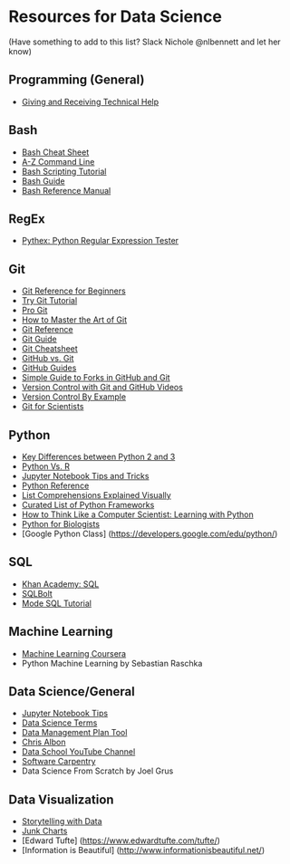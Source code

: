 # Resources for Data Science
(Have something to add to this list? Slack Nichole @nlbennett and let her know)

## Programming (General)
* [Giving and Receiving Technical Help](https://www.youtube.com/watch?v=hY14Er6JX2s)

## Bash
* [Bash Cheat Sheet](http://www.pixelbeat.org/cmdline.html)
* [A-Z Command Line](https://ss64.com/bash/)
* [Bash Scripting Tutorial](http://ryanstutorials.net/bash-scripting-tutorial/)
* [Bash Guide](http://mywiki.wooledge.org/BashGuide)
* [Bash Reference Manual](https://www.gnu.org/software/bash/manual/bashref.html)

## RegEx
* [Pythex: Python Regular Expression Tester](http://pythex.org/)

## Git
* [Git Reference for Beginners](http://www.dataschool.io/git-quick-reference-for-beginners/)
* [Try Git Tutorial](https://try.github.io/levels/1/challenges/1)
* [Pro Git](https://git-scm.com/book/en/v2)
* [How to Master the Art of Git](https://hackernoon.com/how-to-master-the-art-of-git-68e1050f3147)
* [Git Reference](http://gitref.org/)
* [Git Guide](http://rogerdudler.github.io/git-guide/)
* [Git Cheatsheet](http://ndpsoftware.com/git-cheatsheet.html)
* [GitHub vs. Git](http://www.dataschool.io/github-is-just-dropbox-for-git/)
* [GitHub Guides](https://guides.github.com/)
* [Simple Guide to Forks in GitHub and Git](http://www.dataschool.io/simple-guide-to-forks-in-github-and-git/)
* [Version Control with Git and GitHub Videos](https://www.youtube.com/playlist?list=PL5-da3qGB5IBLMp7LtN8Nc3Efd4hJq0kD)
* [Version Control By Example](http://ericsink.com/vcbe/html/bk01-toc.html)
* [Git for Scientists](http://nyuccl.org/pages/GitTutorial/)

## Python
* [Key Differences between Python 2 and 3](http://sebastianraschka.com/Articles/2014_python_2_3_key_diff.html)
* [Python Vs. R](http://www.dataschool.io/python-or-r-for-data-science/)
* [Jupyter Notebook Tips and Tricks](https://www.dataquest.io/blog/jupyter-notebook-tips-tricks-shortcuts/)
* [Python Reference](https://github.com/rasbt/python_reference)
* [List Comprehensions Explained Visually](http://treyhunner.com/2015/12/python-list-comprehensions-now-in-color/)
* [Curated List of Python Frameworks](https://github.com/vinta/awesome-python)
* [How to Think Like a Computer Scientist: Learning with Python](http://openbookproject.net/thinkcs/python/english2e/index.html)
* [Python for Biologists](http://pythonforbiologists.com/)
* [Google Python Class] (https://developers.google.com/edu/python/)

## SQL
* [Khan Academy: SQL](https://www.khanacademy.org/computing/computer-programming/sql)
* [SQLBolt](https://sqlbolt.com/)
* [Mode SQL Tutorial](https://modeanalytics.com/)

## Machine Learning
* [Machine Learning Coursera](https://www.coursera.org/learn/machine-learning)
* Python Machine Learning by Sebastian Raschka

## Data Science/General
* [Jupyter Notebook Tips](https://www.dataquest.io/blog/jupyter-notebook-tips-tricks-shortcuts/)
* [Data Science Terms](https://github.com/rasbt/pattern_classification/blob/master/resources/data_glossary.md)
* [Data Management Plan Tool](https://dmptool.org/)
* [Chris Albon](https://chrisalbon.com/)
* [Data School YouTube Channel](https://www.youtube.com/channel/UCnVzApLJE2ljPZSeQylSEyg)
* [Software Carpentry](https://software-carpentry.org/)
* Data Science From Scratch by Joel Grus

## Data Visualization
* [Storytelling with Data](http://www.storytellingwithdata.com/)
* [Junk Charts](http://junkcharts.typepad.com/)
* [Edward Tufte] (https://www.edwardtufte.com/tufte/)
* [Information is Beautiful] (http://www.informationisbeautiful.net/)